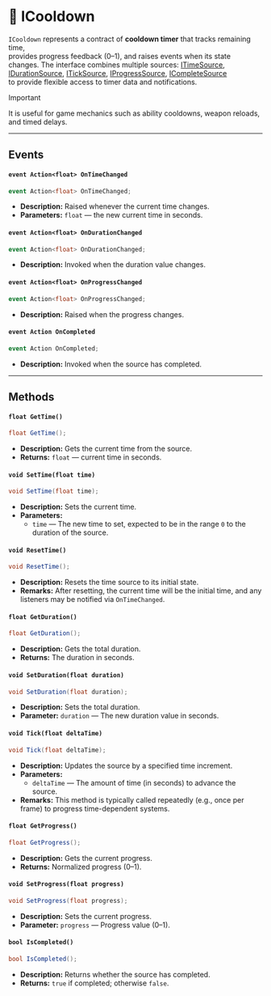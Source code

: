 # 🧩️ ICooldown

`ICooldown` represents a contract of **cooldown timer** that tracks remaining time,  
provides progress feedback (0–1), and raises events when its state changes. The interface combines multiple sources: [ITimeSource](Sources.md/#itimesource), [IDurationSource](Sources.md/#idurationsource), [ITickSource](Sources.md/#iticksource), [IProgressSource](Sources.md/#iprogresssource), [ICompleteSource](Sources.md/#icompletesource)  
to provide flexible access to timer data and notifications.

> [!IMPORTANT]
> It is useful for game mechanics such as ability cooldowns, weapon reloads, and timed delays.

---

## Events

#### `event Action<float> OnTimeChanged`
```csharp
event Action<float> OnTimeChanged;
```
- **Description:** Raised whenever the current time changes.
- **Parameters:** `float` — the new current time in seconds.

#### `event Action<float> OnDurationChanged`
```csharp
event Action<float> OnDurationChanged;
```
- **Description:** Invoked when the duration value changes.

#### `event Action<float> OnProgressChanged`
```csharp
event Action<float> OnProgressChanged;  
```
- **Description:** Raised when the progress changes.

#### `event Action OnCompleted`
```csharp
event Action OnCompleted;  
```
- **Description:** Invoked when the source has completed.

---

## Methods

#### `float GetTime()`
```csharp
float GetTime();
```
- **Description:** Gets the current time from the source.
- **Returns:** `float` — current time in seconds.

#### `void SetTime(float time)`
```csharp
void SetTime(float time);
```
- **Description:** Sets the current time.
- **Parameters:**
    - `time` — The new time to set, expected to be in the range `0` to the duration of the source.

#### `void ResetTime()`
```csharp
void ResetTime();  
```
- **Description:** Resets the time source to its initial state.
- **Remarks:** After resetting, the current time will be the initial time, and any listeners may be notified via `OnTimeChanged`.

#### `float GetDuration()`
```csharp
float GetDuration();  
```
- **Description:** Gets the total duration.
- **Returns:** The duration in seconds.

#### `void SetDuration(float duration)`
```csharp
void SetDuration(float duration);  
```
- **Description:** Sets the total duration.
- **Parameter:** `duration` — The new duration value in seconds.

#### `void Tick(float deltaTime)`
```csharp
void Tick(float deltaTime);  
```
- **Description:** Updates the source by a specified time increment.
- **Parameters:**
  - `deltaTime` — The amount of time (in seconds) to advance the source.
- **Remarks:** This method is typically called repeatedly (e.g., once per frame) to progress time-dependent systems.

#### `float GetProgress()`
```csharp
float GetProgress();  
```
- **Description:** Gets the current progress.
- **Returns:** Normalized progress (0–1).

#### `void SetProgress(float progress)`
```csharp
void SetProgress(float progress);  
```
- **Description:** Sets the current progress.
- **Parameter:** `progress` — Progress value (0–1).

#### `bool IsCompleted()`
```csharp
bool IsCompleted();  
```
- **Description:** Returns whether the source has completed.
- **Returns:** `true` if completed; otherwise `false`.